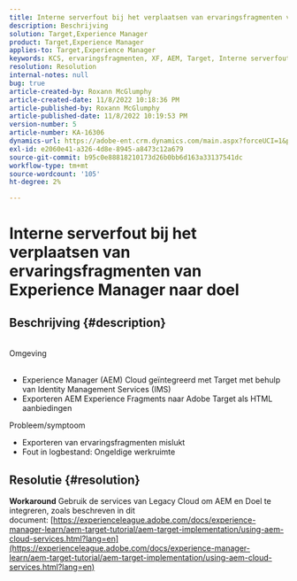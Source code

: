 ```yaml
---
title: Interne serverfout bij het verplaatsen van ervaringsfragmenten van Experience Manager naar doel
description: Beschrijving
solution: Target,Experience Manager
product: Target,Experience Manager
applies-to: Target,Experience Manager
keywords: KCS, ervaringsfragmenten, XF, AEM, Target, Interne serverfout
resolution: Resolution
internal-notes: null
bug: true
article-created-by: Roxann McGlumphy
article-created-date: 11/8/2022 10:18:36 PM
article-published-by: Roxann McGlumphy
article-published-date: 11/8/2022 10:19:53 PM
version-number: 5
article-number: KA-16306
dynamics-url: https://adobe-ent.crm.dynamics.com/main.aspx?forceUCI=1&pagetype=entityrecord&etn=knowledgearticle&id=ab630748-b35f-ed11-9561-6045bd006704
exl-id: e2060e41-a326-4d8e-8945-a8473c12a679
source-git-commit: b95c0e88818210173d26b0bb6d163a33137541dc
workflow-type: tm+mt
source-wordcount: '105'
ht-degree: 2%

---
```


# Interne serverfout bij het verplaatsen van ervaringsfragmenten van Experience Manager naar doel

## Beschrijving {#description}

<br>Omgeving<br><br>
- Experience Manager (AEM) Cloud geïntegreerd met Target met behulp van Identity Management Services (IMS)
- Exporteren AEM Experience Fragments naar Adobe Target als HTML aanbiedingen

Probleem/symptoom
- Exporteren van ervaringsfragmenten mislukt
- Fout in logbestand: Ongeldige werkruimte



## Resolutie {#resolution}

<b>Workaround</b>
Gebruik de services van Legacy Cloud om AEM en Doel te integreren, zoals beschreven in dit document: [https://experienceleague.adobe.com/docs/experience-manager-learn/aem-target-tutorial/aem-target-implementation/using-aem-cloud-services.html?lang=en](https://experienceleague.adobe.com/docs/experience-manager-learn/aem-target-tutorial/aem-target-implementation/using-aem-cloud-services.html?lang=en)
